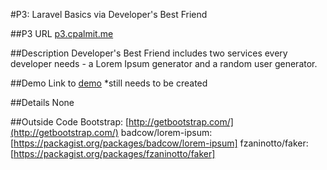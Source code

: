#P3: Laravel Basics via Developer's Best Friend

##P3 URL
[p3.cpalmit.me](http://p3.cpalmit.me)

##Description
Developer's Best Friend includes two services every developer needs - a Lorem Ipsum 
generator and a random user generator.  

##Demo
Link to [demo]()
*still needs to be created

##Details
None

##Outside Code
Bootstrap: [http://getbootstrap.com/](http://getbootstrap.com/)
badcow/lorem-ipsum: [https://packagist.org/packages/badcow/lorem-ipsum]
fzaninotto/faker: [https://packagist.org/packages/fzaninotto/faker]